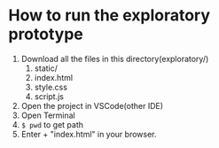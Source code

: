 # How to run the exploratory prototype

1. Download all the files in this directory(exploratory/)
    1. static/
    2. index.html
    3. style.css
    4. script.js
2. Open the project in VSCode(other IDE)
3. Open Terminal
4. `$ pwd` to get path
5. Enter <path> + "index.html" in your browser.
